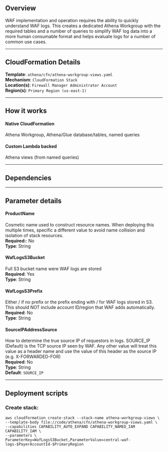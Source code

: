 ## Overview
WAF implementation and operation requires the ability to quickly understand WAF logs.  This creates a dedicated Athena Workgroup with the required tables and a number of queries to simplify WAF log data into a more human consumable format and helps evaluate logs for a number of common use cases.

_____

## CloudFormation Details
__Template__: `athena/cfn/athena-workgroup-views.yaml`  
__Mechanism__: `CloudFormation Stack`  
__Location(s)__: `Firewall Manager Administrator Account`  
__Region(s)__: `Primary Region (us-east-1)`  

_____

## How it works

#### Native CloudFormation
Athena Workgroup, Athena/Glue database/tables, named queries

#### Custom Lambda backed
Athena views (from named queries)

_____

## Dependencies

_____

## Parameter details

#### ProductName  
Cosmetic name used to construct resource names.  When deploying this multiple times, specific a different value to avoid name collision and isolation of stack resources.  
__Required:__: No  
__Type__: String  

#### WafLogsS3Bucket  
Full S3 bucket name were WAF logs are stored  
__Required__: Yes  
__Type__: String  

#### WafLogsS3Prefix  
Either / if no prefix or the prefix ending with / for WAF logs stored in S3.  This should NOT include account ID/region that WAF adds automatically.  
__Required__: No  
__Type__: String

#### SourceIPAddressSource  
How to determine the true source IP of requestors in logs.  SOURCE_IP (Default) is the TCP source IP seen by WAF.  Any other value will treat this value as a header name and use the value of this header as the source IP (e.g. X-FORWARDED-FOR)  
__Required__: No  
__Type__: String  
__Default__: `SOURCE_IP`  

_____

## Deployment scripts
### Create stack:
```
aws cloudformation create-stack --stack-name athena-workgroup-views \
--template-body file://code/athena/cfn/athena-workgroup-views.yaml \
--capabilities CAPABILITY_AUTO_EXPAND CAPABILITY_NAMED_IAM CAPABILITY_IAM \
--parameters \
ParameterKey=WafLogsS3Bucket,ParameterValue=central-waf-logs-$PayerAccountId-$PrimaryRegion
```
